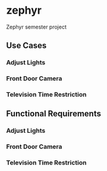 # zephyr
Zephyr semester project


## Use Cases

### Adjust Lights

### Front Door Camera

### Television Time Restriction

## Functional Requirements

### Adjust Lights

### Front Door Camera

### Television Time Restriction
